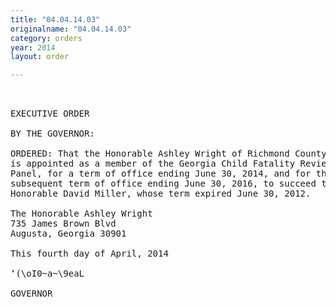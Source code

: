 ```yaml
---
title: "04.04.14.03"
originalname: "04.04.14.03"
category: orders
year: 2014
layout: order

---
```

<pre>
 

EXECUTIVE ORDER

BY THE GOVERNOR:

ORDERED: That the Honorable Ashley Wright of Richmond County, Georgia,
is appointed as a member of the Georgia Child Fatality Review
Panel, for a term of office ending June 30, 2014, and for the
subsequent term of office ending June 30, 2016, to succeed the
Honorable David Miller, whose term expired June 30, 2012.

The Honorable Ashley Wright
735 James Brown Blvd
Augusta, Georgia 30901

This fourth day of April, 2014

‘(\oI0~a~\9eaL

GOVERNOR

</pre>
